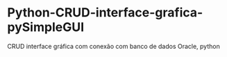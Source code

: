 # Python-CRUD-interface-grafica-pySimpleGUI
CRUD interface gráfica com conexão com banco de dados Oracle, python

